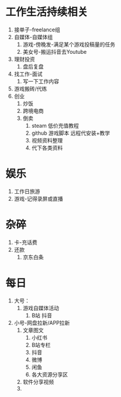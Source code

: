 # 工作生活持续相关

1. 接单子-freelance组
2. 自媒体-自媒体组
   1. 游戏-傍晚发-满足某个游戏投稿量的任务
   2. 美女号-搬运抖音去Youtube
3. 理财投资
   1. 盘后复盘
4. 找工作-面试
   1. 写一下工作内容
5. 游戏搬砖/代练
6. 创业
   1. 炒饭
   2. 跨境电商
   3. 倒卖
      1. steam 低价充值教程
      2. github 游戏脚本  远程代安装+教学
      3. 视频资料整理
      4. 代下各类资料


# 娱乐

1. 工作日旅游
2. 游戏-记得录屏或直播

# 杂碎

1. 卡-充话费
2. 还款
   1. 京东白条


# 每日

1. 大号：
   1. 游戏自媒体活动
      1. B站  抖音
2. 小号-网盘拉新/APP拉新
   1. 文章图文
      1. 小红书  
      2. B站专栏
      3. 抖音
      4. 微博
      5. 闲鱼
      6. 各大资源分享区
   2. 软件分享视频
   3. 